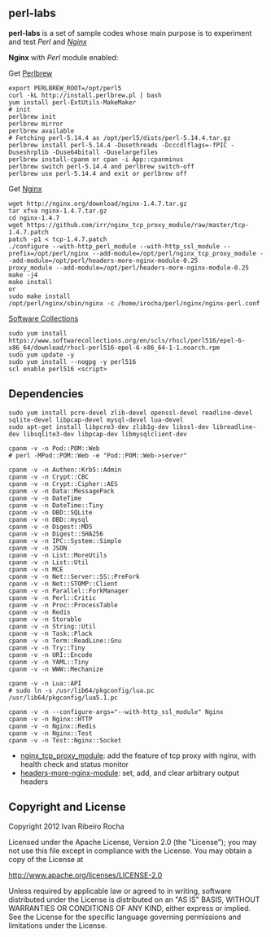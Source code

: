 perl-labs
-----------

**perl-labs**  is a set of sample codes whose main purpose is to experiment and test *Perl* and *[Nginx]*

**Nginx** with *Perl* module enabled:

 Get [Perlbrew]
```shell
export PERLBREW_ROOT=/opt/perl5
curl -kL http://install.perlbrew.pl | bash
yum install perl-ExtUtils-MakeMaker
# init
perlbrew init
perlbrew mirror
perlbrew available
# Fetching perl-5.14.4 as /opt/perl5/dists/perl-5.14.4.tar.gz
perlbrew install perl-5.14.4 -Dusethreads -Dcccdlflags=-fPIC -Duseshrplib -Duse64bitall -Duselargefiles
perlbrew install-cpanm or cpan -i App::cpanminus
perlbrew switch perl-5.14.4 and perlbrew switch-off
perlbrew use perl-5.14.4 and exit or perlbrew off
```

 Get [Nginx]
```shell
wget http://nginx.org/download/nginx-1.4.7.tar.gz
tar xfva nginx-1.4.7.tar.gz
cd nginx-1.4.7
wget https://github.com/irr/nginx_tcp_proxy_module/raw/master/tcp-1.4.7.patch
patch -p1 < tcp-1.4.7.patch
./configure --with-http_perl_module --with-http_ssl_module --prefix=/opt/perl/nginx --add-module=/opt/perl/nginx_tcp_proxy_module --add-module=/opt/perl/headers-more-nginx-module-0.25
proxy_module --add-module=/opt/perl/headers-more-nginx-module-0.25
make -j4
make install 
or
sudo make install
/opt/perl/nginx/sbin/nginx -c /home/irocha/perl/nginx/nginx-perl.conf
```

 [Software Collections]
```shell 
sudo yum install https://www.softwarecollections.org/en/scls/rhscl/perl516/epel-6-x86_64/download/rhscl-perl516-epel-6-x86_64-1-1.noarch.rpm
sudo yum update -y
sudo yum install --nogpg -y perl516
scl enable perl516 <script>
```

Dependencies
-----------

```shell
sudo yum install pcre-devel zlib-devel openssl-devel readline-devel sqlite-devel libpcap-devel mysql-devel lua-devel
sudo apt-get install libpcre3-dev zlib1g-dev libssl-dev libreadline-dev libsqlite3-dev libpcap-dev libmysqlclient-dev
```

```shell
cpanm -v -n Pod::POM::Web
# perl -MPod::POM::Web -e "Pod::POM::Web->server"
```

```shell
cpanm -v -n Authen::Krb5::Admin
cpanm -v -n Crypt::CBC
cpanm -v -n Crypt::Cipher::AES
cpanm -v -n Data::MessagePack
cpanm -v -n DateTime
cpanm -v -n DateTime::Tiny
cpanm -v -n DBD::SQLite
cpanm -v -n DBD::mysql
cpanm -v -n Digest::MD5
cpanm -v -n Digest::SHA256
cpanm -v -n IPC::System::Simple
cpanm -v -n JSON
cpanm -v -n List::MoreUtils
cpanm -v -n List::Util
cpanm -v -n MCE
cpanm -v -n Net::Server::SS::PreFork
cpanm -v -n Net::STOMP::Client
cpanm -v -n Parallel::ForkManager
cpanm -v -n Perl::Critic
cpanm -v -n Proc::ProcessTable
cpanm -v -n Redis
cpanm -v -n Storable
cpanm -v -n String::Util
cpanm -v -n Task::Plack
cpanm -v -n Term::ReadLine::Gnu
cpanm -v -n Try::Tiny
cpanm -v -n URI::Encode
cpanm -v -n YAML::Tiny
cpanm -v -n WWW::Mechanize
```

```shell
cpanm -v -n Lua::API
# sudo ln -s /usr/lib64/pkgconfig/lua.pc /usr/lib64/pkgconfig/lua5.1.pc
```

```shell
cpanm -v -n --configure-args="--with-http_ssl_module" Nginx
cpanm -v -n Nginx::HTTP
cpanm -v -n Nginx::Redis
cpanm -v -n Nginx::Test
cpanm -v -n Test::Nginx::Socket
```

* [nginx_tcp_proxy_module]: add the feature of tcp proxy with nginx, with health check and status monitor
* [headers-more-nginx-module]: set, add, and clear arbitrary output headers

Copyright and License
-----------
Copyright 2012 Ivan Ribeiro Rocha

Licensed under the Apache License, Version 2.0 (the "License");
you may not use this file except in compliance with the License.
You may obtain a copy of the License at

   http://www.apache.org/licenses/LICENSE-2.0

Unless required by applicable law or agreed to in writing, software
distributed under the License is distributed on an "AS IS" BASIS,
WITHOUT WARRANTIES OR CONDITIONS OF ANY KIND, either express or implied.
See the License for the specific language governing permissions and
limitations under the License.

[Nginx]: http://wiki.nginx.org/
[Perlbrew]: http://perlbrew.pl/
[nginx_tcp_proxy_module]: https://github.com/irr/nginx_tcp_proxy_module
[headers-more-nginx-module]: https://github.com/agentzh/headers-more-nginx-module
[Software Collections]: https://www.softwarecollections.org/en/scls/rhscl/perl516/
